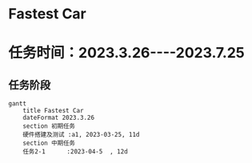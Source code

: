 # Fastest Car
# 任务时间：2023.3.26----2023.7.25

## 任务阶段

~~~mermaid
gantt
    title Fastest Car
    dateFormat 2023.3.26
    section 初期任务
    硬件搭建及测试 :a1, 2023-03-25, 11d
    section 中期任务
    任务2-1      :2023-04-5  , 12d



~~~